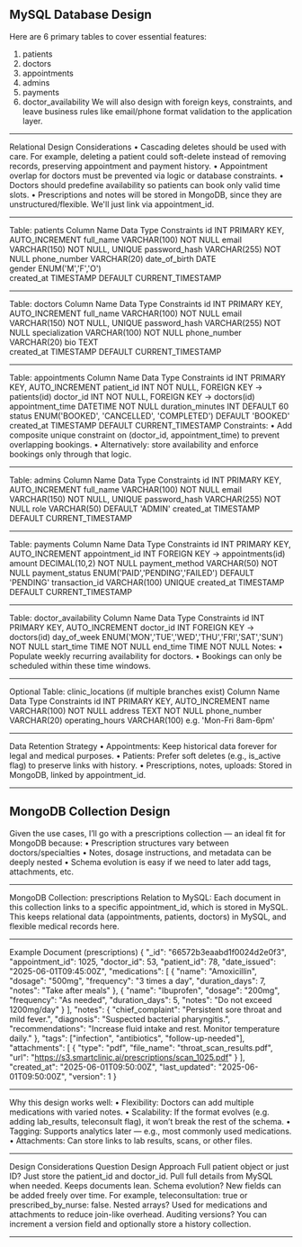 ## MySQL Database Design
Here are 6 primary tables to cover essential features:
1.	patients
2.	doctors
3.	appointments
4.	admins
5.	payments
6.	doctor_availability
We will also design with foreign keys, constraints, and leave business rules like email/phone format validation to the application layer.
________________________________________
Relational Design Considerations
•	Cascading deletes should be used with care. For example, deleting a patient could soft-delete instead of removing records, preserving appointment and payment history.
•	Appointment overlap for doctors must be prevented via logic or database constraints.
•	Doctors should predefine availability so patients can book only valid time slots.
•	Prescriptions and notes will be stored in MongoDB, since they are unstructured/flexible. We'll just link via appointment_id.
________________________________________
Table: patients
Column Name	Data Type	Constraints
id	INT	PRIMARY KEY, AUTO_INCREMENT
full_name	VARCHAR(100)	NOT NULL
email	VARCHAR(150)	NOT NULL, UNIQUE
password_hash	VARCHAR(255)	NOT NULL
phone_number	VARCHAR(20)	
date_of_birth	DATE	
gender	ENUM('M','F','O')	
created_at	TIMESTAMP	DEFAULT CURRENT_TIMESTAMP
________________________________________
Table: doctors
Column Name	Data Type	Constraints
id	INT	PRIMARY KEY, AUTO_INCREMENT
full_name	VARCHAR(100)	NOT NULL
email	VARCHAR(150)	NOT NULL, UNIQUE
password_hash	VARCHAR(255)	NOT NULL
specialization	VARCHAR(100)	NOT NULL
phone_number	VARCHAR(20)	
bio	TEXT	
created_at	TIMESTAMP	DEFAULT CURRENT_TIMESTAMP
________________________________________
Table: appointments
Column Name	Data Type	Constraints
id	INT	PRIMARY KEY, AUTO_INCREMENT
patient_id	INT	NOT NULL, FOREIGN KEY → patients(id)
doctor_id	INT	NOT NULL, FOREIGN KEY → doctors(id)
appointment_time	DATETIME	NOT NULL
duration_minutes	INT	DEFAULT 60
status	ENUM('BOOKED', 'CANCELLED', 'COMPLETED')	DEFAULT 'BOOKED'
created_at	TIMESTAMP	DEFAULT CURRENT_TIMESTAMP
Constraints:
•	Add composite unique constraint on (doctor_id, appointment_time) to prevent overlapping bookings.
•	Alternatively: store availability and enforce bookings only through that logic.
________________________________________
Table: admins
Column Name	Data Type	Constraints
id	INT	PRIMARY KEY, AUTO_INCREMENT
full_name	VARCHAR(100)	NOT NULL
email	VARCHAR(150)	NOT NULL, UNIQUE
password_hash	VARCHAR(255)	NOT NULL
role	VARCHAR(50)	DEFAULT 'ADMIN'
created_at	TIMESTAMP	DEFAULT CURRENT_TIMESTAMP
________________________________________
Table: payments
Column Name	Data Type	Constraints
id	INT	PRIMARY KEY, AUTO_INCREMENT
appointment_id	INT	FOREIGN KEY → appointments(id)
amount	DECIMAL(10,2)	NOT NULL
payment_method	VARCHAR(50)	NOT NULL
payment_status	ENUM('PAID','PENDING','FAILED')	DEFAULT 'PENDING'
transaction_id	VARCHAR(100)	UNIQUE
created_at	TIMESTAMP	DEFAULT CURRENT_TIMESTAMP
________________________________________
Table: doctor_availability
Column Name	Data Type	Constraints
id	INT	PRIMARY KEY, AUTO_INCREMENT
doctor_id	INT	FOREIGN KEY → doctors(id)
day_of_week	ENUM('MON','TUE','WED','THU','FRI','SAT','SUN')	NOT NULL
start_time	TIME	NOT NULL
end_time	TIME	NOT NULL
Notes:
•	Populate weekly recurring availability for doctors.
•	Bookings can only be scheduled within these time windows.
________________________________________
Optional Table: clinic_locations (if multiple branches exist)
Column Name	Data Type	Constraints
id	INT	PRIMARY KEY, AUTO_INCREMENT
name	VARCHAR(100)	NOT NULL
address	TEXT	NOT NULL
phone_number	VARCHAR(20)	
operating_hours	VARCHAR(100)	e.g. 'Mon-Fri 8am-6pm'
________________________________________
Data Retention Strategy
•	Appointments: Keep historical data forever for legal and medical purposes.
•	Patients: Prefer soft deletes (e.g., is_active flag) to preserve links with history.
•	Prescriptions, notes, uploads: Stored in MongoDB, linked by appointment_id.
________________________________________



## MongoDB Collection Design
Given the use cases, I’ll go with a prescriptions collection — an ideal fit for MongoDB because:
•	Prescription structures vary between doctors/specialties
•	Notes, dosage instructions, and metadata can be deeply nested
•	Schema evolution is easy if we need to later add tags, attachments, etc.
________________________________________
MongoDB Collection: prescriptions
Relation to MySQL:
Each document in this collection links to a specific appointment_id, which is stored in MySQL. This keeps relational data (appointments, patients, doctors) in MySQL, and flexible medical records here.
________________________________________
Example Document (prescriptions)
{
  "_id": "66572b3eaabd1f0024d2e0f3",
  "appointment_id": 1025,
  "doctor_id": 53,
  "patient_id": 78,
  "date_issued": "2025-06-01T09:45:00Z",
  "medications": [
    {
      "name": "Amoxicillin",
      "dosage": "500mg",
      "frequency": "3 times a day",
      "duration_days": 7,
      "notes": "Take after meals"
    },
    {
      "name": "Ibuprofen",
      "dosage": "200mg",
      "frequency": "As needed",
      "duration_days": 5,
      "notes": "Do not exceed 1200mg/day"
    }
  ],
  "notes": {
    "chief_complaint": "Persistent sore throat and mild fever.",
    "diagnosis": "Suspected bacterial pharyngitis.",
    "recommendations": "Increase fluid intake and rest. Monitor temperature daily."
  },
  "tags": ["infection", "antibiotics", "follow-up-needed"],
  "attachments": [
    {
      "type": "pdf",
      "file_name": "throat_scan_results.pdf",
      "url": "https://s3.smartclinic.ai/prescriptions/scan_1025.pdf"
    }
  ],
  "created_at": "2025-06-01T09:50:00Z",
  "last_updated": "2025-06-01T09:50:00Z",
  "version": 1
}
________________________________________
Why this design works well:
•	Flexibility: Doctors can add multiple medications with varied notes.
•	Scalability: If the format evolves (e.g. adding lab_results, teleconsult flag), it won’t break the rest of the schema.
•	Tagging: Supports analytics later — e.g., most commonly used medications.
•	Attachments: Can store links to lab results, scans, or other files.
________________________________________
Design Considerations
Question	Design Approach
Full patient object or just ID?	Just store the patient_id and doctor_id. Pull full details from MySQL when needed. Keeps documents lean.
Schema evolution?	New fields can be added freely over time. For example, teleconsultation: true or prescribed_by_nurse: false.
Nested arrays?	Used for medications and attachments to reduce join-like overhead.
Auditing versions?	You can increment a version field and optionally store a history collection.
________________________________________

